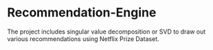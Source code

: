# Recommendation-Engine
The project includes singular value decomposition or SVD to       draw out    various recommendations using Netflix Prize Dataset.
